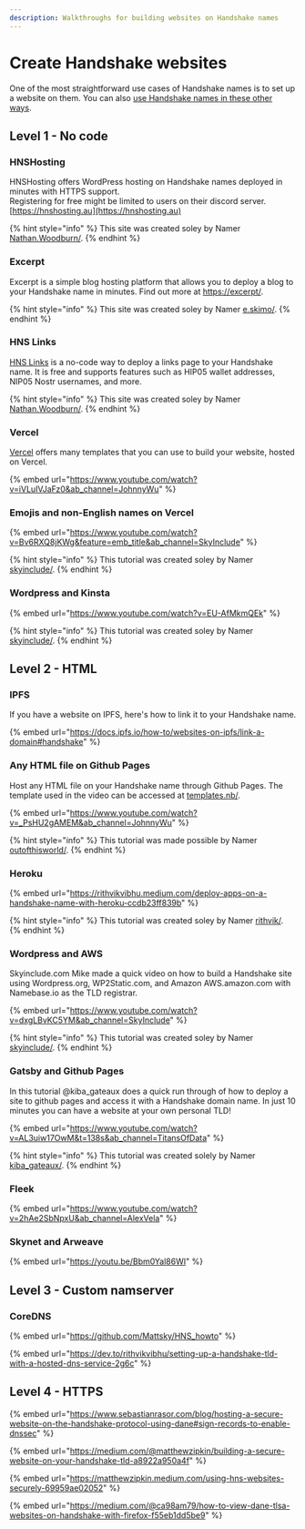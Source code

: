 ```yaml
---
description: Walkthroughs for building websites on Handshake names
---
```


# Create Handshake websites

One of the most straightforward use cases of Handshake names is to set up a website on them. You can also [use Handshake names in these other ways](how-to-use-handshake-names.md).

## Level 1 - No code

### HNSHosting

HNSHosting offers WordPress hosting on Handshake names deployed in minutes with HTTPS support.  
Registering for free might be limited to users on their discord server.
[https://hnshosting.au](https://hnshosting.au)

{% hint style="info" %}
This site was created soley by Namer [Nathan.Woodburn/](https://nathan.woodburn.au/).
{% endhint %}

### Excerpt

Excerpt is a simple blog hosting platform that allows you to deploy a blog to your Handshake name in minutes.
Find out more at [https://excerpt/](https://excerpt.hns.to).

{% hint style="info" %}
This site was created soley by Namer [e.skimo/](https://hns.to/e.skimo/).
{% endhint %}

### HNS Links

[HNS Links](https://links.hns.au/) is a no-code way to deploy a links page to your Handshake name. It is free and supports features such as HIP05 wallet addresses, NIP05 Nostr usernames, and more.

{% hint style="info" %}
This site was created soley by Namer [Nathan.Woodburn/](https://nathan.woodburn.au/).
{% endhint %}

### Vercel

[Vercel](https://vercel.com) offers many templates that you can use to build your website, hosted on Vercel.

{% embed url="https://www.youtube.com/watch?v=iVLuIVJaFz0&ab_channel=JohnnyWu" %}

### Emojis and non-English names on Vercel

{% embed url="https://www.youtube.com/watch?v=Bv6RXQ8jKWg&feature=emb_title&ab_channel=SkyInclude" %}

{% hint style="info" %}
This tutorial was created soley by Namer [skyinclude/](https://hns.to/skyinclude/).
{% endhint %}

### Wordpress and Kinsta

{% embed url="https://www.youtube.com/watch?v=EU-AfMkmQEk" %}

{% hint style="info" %}
This tutorial was created soley by Namer [skyinclude/](https://hns.to/skyinclude/).
{% endhint %}

## Level 2 - HTML

### IPFS

If you have a website on IPFS, here's how to link it to your Handshake name.

{% embed url="https://docs.ipfs.io/how-to/websites-on-ipfs/link-a-domain#handshake" %}

### Any HTML file on Github Pages

Host any HTML file on your Handshake name through Github Pages. The template used in the video can be accessed at [templates.nb/](https://hns.to/templates.nb/).

{% embed url="https://www.youtube.com/watch?v=_PsHU2gAMEM&ab_channel=JohnnyWu" %}

{% hint style="info" %}
This tutorial was made possible by Namer [outofthisworld/](https://hns.to/outofthisworld/).
{% endhint %}

### Heroku

{% embed url="https://rithvikvibhu.medium.com/deploy-apps-on-a-handshake-name-with-heroku-ccdb23ff839b" %}

{% hint style="info" %}
This tutorial was created soley by Namer [rithvik/](https://hns.to/rithvik/).
{% endhint %}

### Wordpress and AWS

Skyinclude.com Mike made a quick video on how to build a Handshake site using Wordpress.org, WP2Static.com, and Amazon AWS.amazon.com with Namebase.io as the TLD registrar.

{% embed url="https://www.youtube.com/watch?v=dxgLBvKC5YM&ab_channel=SkyInclude" %}

{% hint style="info" %}
This tutorial was created soley by Namer [skyinclude/](https://hns.to/skyinclude/).
{% endhint %}

### Gatsby and Github Pages

In this tutorial @kiba\_gateaux does a quick run through of how to deploy a site to github pages and access it with a Handshake domain name. In just 10 minutes you can have a website at your own personal TLD!

{% embed url="https://www.youtube.com/watch?v=AL3uiw17OwM&t=138s&ab_channel=TitansOfData" %}

{% hint style="info" %}
This tutorial was created solely by Namer [kiba\_gateaux/](https://hns.to/kiba\_gateaux/).
{% endhint %}

### Fleek

{% embed url="https://www.youtube.com/watch?v=2hAe2SbNpxU&ab_channel=AlexVela" %}

### Skynet and Arweave

{% embed url="https://youtu.be/Bbm0Yal86WI" %}

## Level 3 - Custom namserver

### CoreDNS

{% embed url="https://github.com/Mattsky/HNS_howto" %}

{% embed url="https://dev.to/rithvikvibhu/setting-up-a-handshake-tld-with-a-hosted-dns-service-2g6c" %}

## Level 4 - HTTPS

{% embed url="https://www.sebastianrasor.com/blog/hosting-a-secure-website-on-the-handshake-protocol-using-dane#sign-records-to-enable-dnssec" %}

{% embed url="https://medium.com/@matthewzipkin/building-a-secure-website-on-your-handshake-tld-a8922a950a4f" %}

{% embed url="https://matthewzipkin.medium.com/using-hns-websites-securely-69959ae02052" %}

{% embed url="https://medium.com/@ca98am79/how-to-view-dane-tlsa-websites-on-handshake-with-firefox-f55eb1dd5be9" %}

